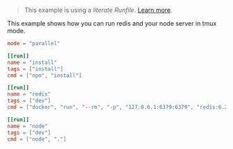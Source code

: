 > This example is using a _literate Runfile_.
> [Learn more](../../user-guide/runfile.md#literate-runfiles).

This example shows how you can run redis and your node server in tmux mode.

```toml
mode = "parallel"

[[run]]
name = "install"
tags = ["install"]
cmd = ["npm", "install"]

[[run]]
name = "redis"
tags = ["dev"]
cmd = ["docker", "run", "--rm", "-p", "127.0.0.1:6379:6379", "redis:6.2.11-alpine3.17"]

[[run]]
name = "node"
tags = ["dev"]
cmd = ["node", "."]
```
